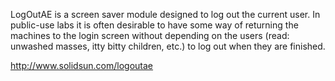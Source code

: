 LogOutAE is a screen saver module designed to log out the current user.  In public-use labs it is often desirable to have some way of returning the machines to the login screen without depending on the users (read: unwashed masses, itty bitty children, etc.) to log out when they are finished.

http://www.solidsun.com/logoutae
